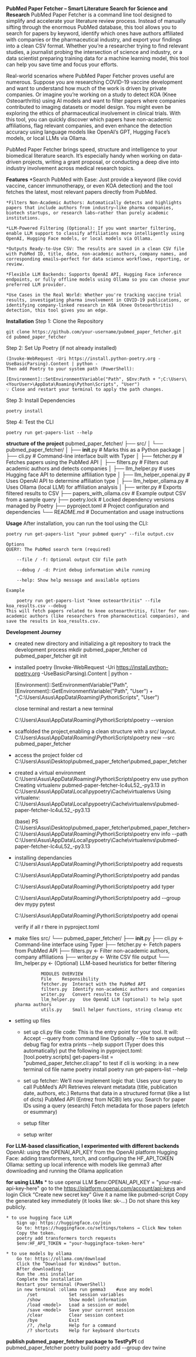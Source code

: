 **PubMed Paper Fetcher – Smart Literature Search for Science and Research**
PubMed Paper Fetcher is a command line tool designed to simplify and accelerate your literature review process. Instead of manually sifting through the enormous PubMed database, this tool allows you to search for papers by keyword, identify which ones have authors affiliated with companies or the pharmaceutical industry, and export your findings into a clean CSV format. Whether you’re a researcher trying to find relevant studies, a journalist probing the intersection of science and industry, or a data scientist preparing training data for a machine learning model, this tool can help you save time and focus your efforts.

Real-world scenarios where PubMed Paper Fetcher proves useful are numerous. Suppose you are researching COVID-19 vaccine development and want to understand how much of the work is driven by private companies. Or imagine you’re working on a study to detect KOA (Knee Osteoarthritis) using AI models and want to filter papers where companies contributed to imaging datasets or model design. You might even be exploring the ethics of pharmaceutical involvement in clinical trials. With this tool, you can quickly discover which papers have non-academic affiliations, flag relevant companies, and even enhance the detection accuracy using language models like OpenAI’s GPT, Hugging Face’s models, or local LLMs via Ollama.

PubMed Paper Fetcher brings speed, structure and intelligence to your biomedical literature search. It’s especially handy when working on data-driven projects, writing a grant proposal, or conducting a deep dive into industry involvement across medical research topics.


**Features**
    *Search PubMed with Ease: Just provide a keyword (like covid vaccine, cancer immunotherapy, or even KOA detection) and the tool fetches the latest, most relevant papers directly from PubMed.

    *Filters Non-Academic Authors: Automatically detects and highlights papers that include authors from industry—like pharma companies, biotech startups, or research labs—rather than purely academic institutions.

    *LLM-Powered Filtering (Optional): If you want smarter filtering, enable LLM support to classify affiliations more intelligently using OpenAI, Hugging Face models, or local models via Ollama.

    *Outputs Ready-to-Use CSV: The results are saved in a clean CSV file with PubMed ID, title, date, non-academic authors, company names, and corresponding emails—perfect for data science workflows, reporting, or review.

    *Flexible LLM Backends: Supports OpenAI API, Hugging Face inference endpoints, or fully offline models using Ollama so you can choose your preferred LLM provider.

    *Use Cases in the Real World: Whether you're tracking vaccine trial results, investigating pharma involvement in COVID-19 publications, or identifying company-linked research in KOA (Knee Osteoarthritis) detection, this tool gives you an edge.

**Installation**
Step 1: Clone the Repository

    git clone https://github.com/your-username/pubmed_paper_fetcher.git
    cd pubmed_paper_fetcher
Step 2: Set Up Poetry (if not already installed)

    (Invoke-WebRequest -Uri https://install.python-poetry.org -UseBasicParsing).Content | python -
    Then add Poetry to your system path (PowerShell):

    [Environment]::SetEnvironmentVariable("Path", $Env:Path + ";C:\Users\<YourUser>\AppData\Roaming\Python\Scripts", "User")
    💡 Close and restart your terminal to apply the path changes.

Step 3: Install Dependencies

    poetry install

Step 4: Test the CLI

    poetry run get-papers-list --help


**structure of the project**
    pubmed_paper_fetcher/
    ├── src/
    │   └── pubmed_paper_fetcher/
    │       ├── __init__.py               # Marks this as a Python package
    │       ├── cli.py                    # Command-line interface built with Typer
    │       ├── fetcher.py                # Fetches papers using the PubMed API
    │       ├── filters.py                # Filters out academic authors and detects companies
    │       ├── llm_helper.py             # uses Hugging face API to determine affiliation type
    │       ├── llm_helper_openai.py      # Uses OpenAI API to determine affiliation type
    │       ├── llm_helper_ollama.py      # Uses Ollama (local LLM) for affiliation analysis
    │       ├── writer.py                 # Exports filtered results to CSV
    ├── papers_with_ollama.csv            # Example output CSV from a sample query
    ├── poetry.lock                       # Locked dependency versions managed by Poetry
    ├── pyproject.toml                    # Project configuration and dependencies
    └── README.md                         # Documentation and usage instructions


**Usage**
After installation, you can run the tool using the CLI:

    poetry run get-papers-list "your pubmed query" --file output.csv
    
    Options
    QUERY: The PubMed search term (required)

        --file / -f: Optional output CSV file path

        --debug / -d: Print debug information while running

        --help: Show help message and available options

    Example

        poetry run get-papers-list "knee osteoarthritis" --file koa_results.csv --debug
    This will fetch papers related to knee osteoarthritis, filter for non-academic authors (like researchers from pharmaceutical companies), and save the results in koa_results.csv.



**Development Journey**
* created new directory and initializing a git   repository to track the development process
    mkdir pubmed_paper_fetcher
    cd pubmed_paper_fetcher
    git init

* installed poetry 
    (Invoke-WebRequest -Uri https://install.python-poetry.org -UseBasicParsing).Content | python -

    [Environment]::SetEnvironmentVariable("Path", [Environment]::GetEnvironmentVariable("Path", "User") + ";C:\Users\Asus\AppData\Roaming\Python\Scripts", "User")

    close terminal and restart a new terminal 

    C:\Users\Asus\AppData\Roaming\Python\Scripts\poetry --version

* scaffolded the project,enabling a clean structure with a src/ layout.
    C:\Users\Asus\AppData\Roaming\Python\Scripts\poetry new --src pubmed_paper_fetcher

* access the project folder
    cd C:\Users\Asus\Desktop\pubmed_paper_fetcher\pubmed_paper_fetcher

* created a virtual environment 
    C:\Users\Asus\AppData\Roaming\Python\Scripts\poetry env use python 
    Creating virtualenv pubmed-paper-fetcher-Ic4uL52_-py3.13 in C:\Users\Asus\AppData\Local\pypoetry\Cache\virtualenvs
    Using virtualenv: C:\Users\Asus\AppData\Local\pypoetry\Cache\virtualenvs\pubmed-paper-fetcher-Ic4uL52_-py3.13


    (base) PS C:\Users\Asus\Desktop\pubmed_paper_fetcher\pubmed_paper_fetcher> C:\Users\Asus\AppData\Roaming\Python\Scripts\poetry env info --path
    C:\Users\Asus\AppData\Local\pypoetry\Cache\virtualenvs\pubmed-paper-fetcher-Ic4uL52_-py3.13

* installing dependancies
    C:\Users\Asus\AppData\Roaming\Python\Scripts\poetry add requests

    C:\Users\Asus\AppData\Roaming\Python\Scripts\poetry add pandas

    C:\Users\Asus\AppData\Roaming\Python\Scripts\poetry add typer

    C:\Users\Asus\AppData\Roaming\Python\Scripts\poetry add --group dev mypy pytest

    C:\Users\Asus\AppData\Roaming\Python\Scripts\poetry add openai

    verify if all r there in pyproject.toml 

* make files
    src/
    └── pubmed_paper_fetcher/
        ├── __init__.py
        ├── cli.py                  ← Command-line interface using Typer
        ├── fetcher.py              ← Fetch papers from PubMed API
        ├── filters.py              ← Filter non-academic authors, company affiliations
        ├── writer.py               ← Write CSV file output
        └── llm_helper.py           ← (Optional) LLM-based heuristics for better filtering


                MODULES OVERVIEW
                File	Responsibility
                fetcher.py	Interact with the PubMed API
                filters.py	Identify non-academic authors and companies
                writer.py	Convert results to CSV
                llm_helper.py	Use OpenAI LLM (optional) to help spot pharma authors
                utils.py	Small helper functions, string cleanup etc


* setting up files

    * set up cli.py file code:
        This is the entry point for your tool. It will:
            Accept --query from command line
            Optionally --file to save output
            --debug flag for extra prints
            --help support (Typer does this automatically)
        put the following in pyproject.toml:
            [tool.poetry.scripts]
            get-papers-list = "pubmed_paper_fetcher.cli:app"
        to test if cli is working:
            in a new terminal 
                cd file name 
                poetry install
                poetry run get-papers-list --help

    * set up fetcher:
        We’ll now implement logic that:
            Uses your query to call PubMed’s API
            Retrieves relevant metadata (title, publication date, authors, etc.)
            Returns that data in a structured format (like a list of dicts)
        PubMed API (Entrez from NCBI) lets you:
        Search for paper IDs using a query (esearch)
        Fetch metadata for those papers (efetch or esummary)

    * setup filter 

    * setup writer


**For LLM-based classification, I experimented with different backends**
    OpenAI: using the OPENAI_API_KEY from the OpenAI platform
    Hugging Face: adding transformers, torch, and configuring the HF_API_TOKEN
    Ollama: setting up local inference with models like gemma3 after downloading and running the Ollama application

**for using LLMs**
    * to use openai LLM 
        $env:OPENAI_API_KEY = "your-real-api-key-here"
        go to the  https://platform.openai.com/account/api-keys and login 
        Click “Create new secret key”
        Give it a name like pubmed-script
        Copy the generated key immediately (it looks like: sk-...)
        Do not share this key publicly.

    * to use hugging face LLM
        Sign up: https://huggingface.co/join
        Go to: https://huggingface.co/settings/tokens → Click New token
        Copy the token.
        poetry add transformers torch requests
        $env:HF_API_TOKEN = "your-huggingface-token-here"

    * to use models by ollama
        Go to: https://ollama.com/download
        Click the “Download for Windows” button.
        After downloading:
        Run the .msi installer
        Complete the installation
        Restart your terminal (PowerShell)
        in new terminal :ollama run gemma3    #use any model
            /set            Set session variables
            /show           Show model information
            /load <model>   Load a session or model
            /save <model>   Save your current session
            /clear          Clear session context
            /bye            Exit
            /?, /help       Help for a command
            /? shortcuts    Help for keyboard shortcuts

**publish pubmed_paper_fetcher package to TestPyPI**
cd pubmed_paper_fetcher
poetry build
poetry add --group dev twine

